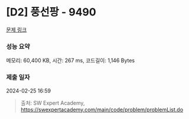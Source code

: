 # [D2] 풍선팡 - 9490 

[문제 링크](https://swexpertacademy.com/main/code/problem/problemDetail.do?contestProbId=AXAerAPaVXMDFARP) 

### 성능 요약

메모리: 60,400 KB, 시간: 267 ms, 코드길이: 1,146 Bytes

### 제출 일자

2024-02-25 16:59



> 출처: SW Expert Academy, https://swexpertacademy.com/main/code/problem/problemList.do
